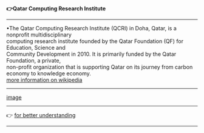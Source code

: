    **👉Qatar Computing Research Institute**        
   
   -------------------------------------------------------------------------------------------------------------------------------------------------             
   •The Qatar Computing Research Institute (QCRI) in Doha, Qatar, is a nonprofit multidisciplinary                             
   computing research institute founded by the Qatar Foundation (QF) for Education, Science and                            
   Community Development in 2010. It is primarily funded by the Qatar Foundation, a private,                                                    
   non-profit organization that is supporting Qatar on its journey from carbon economy to knowledge economy.                      
   [more information on wikipedia ](https://en.wikipedia.org/wiki/Qatar_Computing_Research_Institute)                            
   
   -------------------------------------------------------------------------------------------------------------------------------------------------                     
   [image](https://user-images.githubusercontent.com/85113970/132829219-493c6bd0-28fb-46b1-9321-709a34b84fa1.png)

   -----------------------------------------------------------------------------------------------------------------------------------------------
   👉 [for better understanding ](https://www.hbku.edu.qa/en/qcri/about)                
   
   -----------------------------------------------------------------------------------------------------------------------------------------------        
   
   
   
   
   
   
